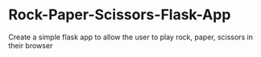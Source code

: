 # Rock-Paper-Scissors-Flask-App
Create a simple flask app to allow the user to play rock, paper, scissors in their browser
